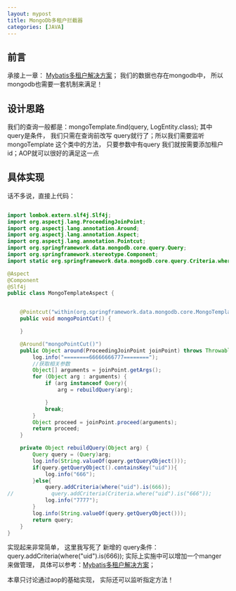 ```yaml
---
layout: mypost
title: MongoDb多租户拦截器
categories: [JAVA]
---
```


## 前言

承接上一章： [Mybatis多租户解决方案](https://yuyu888.github.io/posts/2023/03/27/MybatisPlus%E5%A4%9A%E7%A7%9F%E6%88%B7%E8%A7%A3%E5%86%B3%E6%96%B9%E6%A1%88.html)； 我们的数据也存在mongodb中， 所以 mongodb也需要一套机制来满足！

## 设计思路

我们的查询一般都是：mongoTemplate.find(query, LogEntity.class); 其中query是条件， 我们只需在查询前改写 query就行了；所以我们需要监听 mongoTemplate 这个类中的方法， 只要参数中有query 我们就按需要添加租户id；AOP就可以很好的满足这一点

## 具体实现

话不多说，直接上代码：
````java

import lombok.extern.slf4j.Slf4j;
import org.aspectj.lang.ProceedingJoinPoint;
import org.aspectj.lang.annotation.Around;
import org.aspectj.lang.annotation.Aspect;
import org.aspectj.lang.annotation.Pointcut;
import org.springframework.data.mongodb.core.query.Query;
import org.springframework.stereotype.Component;
import static org.springframework.data.mongodb.core.query.Criteria.where;

@Aspect
@Component
@Slf4j
public class MongoTemplateAspect {


    @Pointcut("within(org.springframework.data.mongodb.core.MongoTemplate)")
    public void mongoPointCut() {

    }

    @Around("mongoPointCut()")
    public Object around(ProceedingJoinPoint joinPoint) throws Throwable {
        log.info("========66666666777========");
        //获取相关参数
        Object[] arguments = joinPoint.getArgs();
        for (Object arg : arguments) {
            if (arg instanceof Query){
                arg = rebuildQuery(arg);

            }
            break;
        }
        Object proceed = joinPoint.proceed(arguments);
        return proceed;
    }

    private Object rebuildQuery(Object arg) {
        Query query = (Query)arg;
        log.info(String.valueOf(query.getQueryObject()));
        if(query.getQueryObject().containsKey("uid")){
            log.info("666");
        }else{
            query.addCriteria(where("uid").is(666));
//            query.addCriteria(Criteria.where("uid").is("666"));
            log.info("7777");
        }
        log.info(String.valueOf(query.getQueryObject()));
        return query;
    }
}
````

实现起来非常简单， 这里我写死了 新增的 query条件：query.addCriteria(where("uid").is(666));  实际上实施中可以增加一个manger 来做管理， 具体可以参考：[Mybatis多租户解决方案](https://yuyu888.github.io/posts/2023/03/27/MybatisPlus%E5%A4%9A%E7%A7%9F%E6%88%B7%E8%A7%A3%E5%86%B3%E6%96%B9%E6%A1%88.html)；

本章只讨论通过aop的基础实现， 实际还可以监听指定方法！
